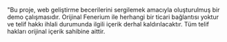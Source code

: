  "Bu proje, web geliştirme becerilerini sergilemek amacıyla oluşturulmuş bir demo çalışmasıdır. Orijinal Fenerium ile herhangi bir ticari bağlantısı yoktur ve telif hakkı ihlali durumunda ilgili içerik derhal kaldırılacaktır. Tüm telif hakları orijinal içerik sahibine aittir.

